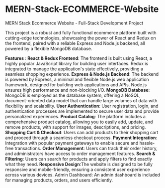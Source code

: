# MERN-Stack-ECOMMERCE-Website
MERN Stack Ecommerce Website - Full-Stack Development Project


This project is a robust and fully functional ecommerce platform built with cutting-edge technologies, showcasing the power of React and Redux on the frontend, paired with a reliable Express and Node.js backend, all powered by a flexible MongoDB database.


**Features** :
 **React & Redux Frontend**: The frontend is built using React, a highly popular JavaScript library for building user interfaces. Redux is integrated to manage the application's state effectively, providing a seamless shopping experience.
 **Express & Node.js Backend**: The backend is powered by Express, a minimal and flexible Node.js web application framework, designed for building web applications and APIs. Node.js ensures high performance and non-blocking I/O.
 **MongoDB Database**: MongoDB is employed as the database system, offering a NoSQL, document-oriented data model that can handle large volumes of data with flexibility and scalability.
 **User Authentication**: User registration, login, and authentication processes are implemented to secure user data and provide personalized experiences.
 **Product Catalog**: The platform includes a comprehensive product catalog, allowing you to easily add, update, and remove products, with support for images, descriptions, and pricing.
 **Shopping Cart & Checkout**: Users can add products to their shopping cart and proceed through a seamless checkout process.
 **Payment Integration**: Integration with popular payment gateways to enable secure and hassle-free transactions.
 **Order Management**: Users can track their order history, and administrators have access to order management features.
 **Search & Filtering**: Users can search for products and apply filters to find exactly what they need.
 **Responsive Design**:The website is designed to be fully responsive and mobile-friendly, ensuring a consistent user experience across various devices.
 Admin Dashboard: An admin dashboard is included for managing products, orders, and users efficiently.
